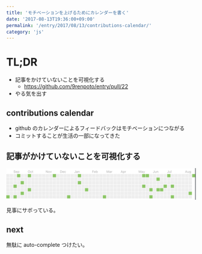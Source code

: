 ```yaml
---
title: 'モチベーションを上げるためにカレンダーを書く'
date: '2017-08-13T19:36:00+09:00'
permalink: '/entry/2017/08/13/contributions-calendar/'
category: 'js'
---
```


# TL;DR

- 記事をかけていないことを可視化する
  - <https://github.com/9renpoto/entry/pull/22>
- やる気を出す

## contributions calendar

- github のカレンダーによるフィードバックはモチベーションにつながる
- コミットすることが生活の一部になってきた

## 記事がかけていないことを可視化する

![image](./contributions-calendar.png)

見事にサボっている。

## next

無駄に auto-complete つけたい。
